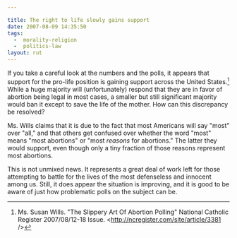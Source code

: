 ```yaml
---

title: The right to life slowly gains support
date: 2007-08-09 14:35:50
tags:
  -  morality-religion
  -  politics-law
layout: rut
---
```


If you take a careful look at the numbers and the polls, it appears that support for the pro-life position is gaining support across the United States.[^200708091]  While a huge majority will (unfortunately) respond that they are in favor of abortion being legal in most cases, a smaller but still significant majority would ban it except to save the life of the mother.  How can this  discrepancy be resolved?

Ms. Wills claims that it is due to the fact that most Americans will say "most" over "all," and that others get confused over whether the word "most" means "most abortions" or "most *reasons* for abortions."  The latter they would support, even though only a tiny fraction of those reasons represent most abortions.  

This is not unmixed news.  It represents a great deal of work left for those attempting to battle for the lives of the most defenseless and innocent among us.  Still, it does appear the situation is improving, and it is good to be aware of just how problematic polls on the subject can be. 

[^200708091]: Ms. Susan Wills.  "The Slippery Art Of Abortion Polling" National Catholic Register 2007/08/12-18 Issue.  <http://ncregister.com/site/article/3381 />

